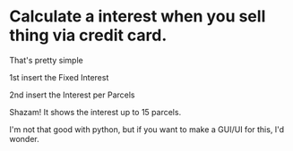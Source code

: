 # Calculate a interest when you sell thing via credit card.

That's pretty simple

1st insert the Fixed Interest

2nd insert the Interest per Parcels

Shazam! It shows the interest up to 15 parcels.

I'm not that good with python, but if you want to make a GUI/UI for this, I'd wonder. 
